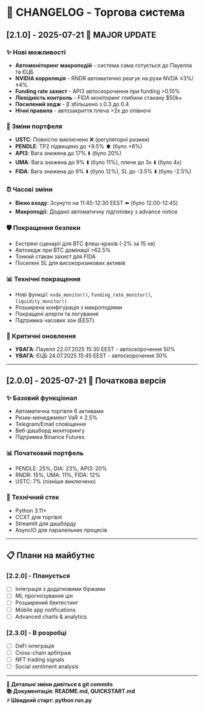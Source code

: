 # 📝 CHANGELOG - Торгова система

## [2.1.0] - 2025-07-21 🚀 MAJOR UPDATE

### ✨ Нові можливості
- **Автомоніторинг макроподій** - система сама готується до Пауелла та ЄЦБ
- **NVIDIA корреляція** - RNDR автоматично реагує на рухи NVDA ±3%/±4%
- **Funding rate захист** - API3 автоскорочення при funding >0.10%
- **Ліквідність контроль** - FIDA моніторинг глибини стакану $50k+
- **Посилений хедж** - β збільшено з 0.3 до 0.4
- **Нічні правила** - автозакриття плеча >2x до опівночі

### 🔄 Зміни портфеля
- **USTC**: Повністю виключено ❌ (регуляторні ризики)
- **PENDLE**: TP2 підвищено до +9.5% ⬆️ (було +8%)
- **API3**: Вага знижена до 17% ⬇️ (було 20%)
- **UMA**: Вага знижена до 9% ⬇️ (було 11%), плече до 3x ⬇️ (було 4x)
- **FIDA**: Вага знижена до 9% ⬇️ (було 12%), SL до -3.5% ⬇️ (було -2.5%)

### ⏰ Часові зміни
- **Вікно входу**: Зсунуто на 11:45-12:30 EEST ⬅️ (було 12:00-12:45)
- **Макроподії**: Додано автоматичну підготовку з advance notice

### 🛡️ Покращення безпеки
- Екстрені сценарії для BTC флеш-крахів (-2% за 15 хв)
- Автохедж при BTC домінації >62.5%
- Тонкий стакан захист для FIDA
- Посилені SL для високоризикових активів

### 📊 Технічні покращення
- Нові функції: `nvda_monitor()`, `funding_rate_monitor()`, `liquidity_monitor()`
- Розширена конфігурація з макроподіями
- Покращені алерти та логування
- Підтримка часових зон (EEST)

### 🚨 Критичні оновлення
- **УВАГА**: Пауелл 22.07.2025 15:30 EEST - автоскорочення 50%
- **УВАГА**: ЄЦБ 24.07.2025 15:45 EEST - автоскорочення 30%

---

## [2.0.0] - 2025-07-21 🎯 Початкова версія

### ✨ Базовий функціонал
- Автоматична торгівля 6 активами
- Ризик-менеджмент VaR ≤ 2.5%
- Telegram/Email сповіщення
- Веб-дашборд моніторингу
- Підтримка Binance Futures

### 📊 Початковий портфель
- PENDLE: 25%, DIA: 23%, API3: 20%
- RNDR: 15%, UMA: 11%, FIDA: 12%
- USTC: 7% (пізніше виключено)

### 🔧 Технічний стек
- Python 3.11+
- CCXT для торгівлі
- Streamlit для дашборду
- AsyncIO для паралельних процесів

---

## 📋 Плани на майбутнє

### [2.2.0] - Планується
- [ ] Інтеграція з додатковими біржами
- [ ] ML прогнозування цін
- [ ] Розширений бектестинг
- [ ] Mobile app notifications
- [ ] Advanced charts & analytics

### [2.3.0] - В розробці
- [ ] DeFi інтеграція
- [ ] Cross-chain арбітраж
- [ ] NFT trading signals
- [ ] Social sentiment analysis

---

**🔗 Детальні зміни дивіться в git commits**  
**📚 Документація: README.md, QUICKSTART.md**  
**⚡ Швидкий старт: python run.py**
